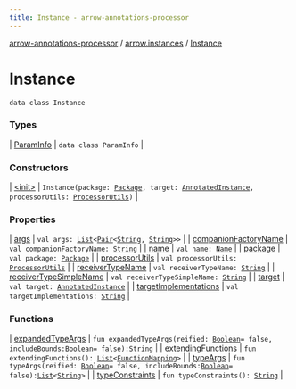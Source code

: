 ```yaml
---
title: Instance - arrow-annotations-processor
---
```


[arrow-annotations-processor](../../index.html) / [arrow.instances](../index.html) / [Instance](./index.html)

# Instance

`data class Instance`

### Types

| [ParamInfo](-param-info/index.html) | `data class ParamInfo` |

### Constructors

| [&lt;init&gt;](-init-.html) | `Instance(package: `[`Package`](../../arrow.common/-package.html)`, target: `[`AnnotatedInstance`](../-annotated-instance/index.html)`, processorUtils: `[`ProcessorUtils`](../../arrow.common.utils/-processor-utils/index.html)`)` |

### Properties

| [args](args.html) | `val args: `[`List`](https://kotlinlang.org/api/latest/jvm/stdlib/kotlin.collections/-list/index.html)`<`[`Pair`](https://kotlinlang.org/api/latest/jvm/stdlib/kotlin/-pair/index.html)`<`[`String`](https://kotlinlang.org/api/latest/jvm/stdlib/kotlin/-string/index.html)`, `[`String`](https://kotlinlang.org/api/latest/jvm/stdlib/kotlin/-string/index.html)`>>` |
| [companionFactoryName](companion-factory-name.html) | `val companionFactoryName: `[`String`](https://kotlinlang.org/api/latest/jvm/stdlib/kotlin/-string/index.html) |
| [name](name.html) | `val name: `[`Name`](http://docs.oracle.com/javase/6/docs/api/javax/lang/model/element/Name.html) |
| [package](package.html) | `val package: `[`Package`](../../arrow.common/-package.html) |
| [processorUtils](processor-utils.html) | `val processorUtils: `[`ProcessorUtils`](../../arrow.common.utils/-processor-utils/index.html) |
| [receiverTypeName](receiver-type-name.html) | `val receiverTypeName: `[`String`](https://kotlinlang.org/api/latest/jvm/stdlib/kotlin/-string/index.html) |
| [receiverTypeSimpleName](receiver-type-simple-name.html) | `val receiverTypeSimpleName: `[`String`](https://kotlinlang.org/api/latest/jvm/stdlib/kotlin/-string/index.html) |
| [target](target.html) | `val target: `[`AnnotatedInstance`](../-annotated-instance/index.html) |
| [targetImplementations](target-implementations.html) | `val targetImplementations: `[`String`](https://kotlinlang.org/api/latest/jvm/stdlib/kotlin/-string/index.html) |

### Functions

| [expandedTypeArgs](expanded-type-args.html) | `fun expandedTypeArgs(reified: `[`Boolean`](https://kotlinlang.org/api/latest/jvm/stdlib/kotlin/-boolean/index.html)` = false, includeBounds: `[`Boolean`](https://kotlinlang.org/api/latest/jvm/stdlib/kotlin/-boolean/index.html)` = false): `[`String`](https://kotlinlang.org/api/latest/jvm/stdlib/kotlin/-string/index.html) |
| [extendingFunctions](extending-functions.html) | `fun extendingFunctions(): `[`List`](https://kotlinlang.org/api/latest/jvm/stdlib/kotlin.collections/-list/index.html)`<`[`FunctionMapping`](../-function-mapping/index.html)`>` |
| [typeArgs](type-args.html) | `fun typeArgs(reified: `[`Boolean`](https://kotlinlang.org/api/latest/jvm/stdlib/kotlin/-boolean/index.html)` = false, includeBounds: `[`Boolean`](https://kotlinlang.org/api/latest/jvm/stdlib/kotlin/-boolean/index.html)` = false): `[`List`](https://kotlinlang.org/api/latest/jvm/stdlib/kotlin.collections/-list/index.html)`<`[`String`](https://kotlinlang.org/api/latest/jvm/stdlib/kotlin/-string/index.html)`>` |
| [typeConstraints](type-constraints.html) | `fun typeConstraints(): `[`String`](https://kotlinlang.org/api/latest/jvm/stdlib/kotlin/-string/index.html) |


